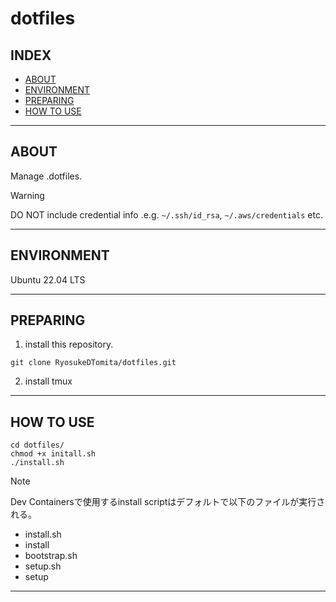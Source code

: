 # dotfiles

## INDEX

- [ABOUT](#about)
- [ENVIRONMENT](#environment)
- [PREPARING](#preparing)
- [HOW TO USE](#how-to-use)

---

## ABOUT

Manage .dotfiles.

> [!WARNING]
> DO NOT include credential info .e.g. `~/.ssh/id_rsa`, `~/.aws/credentials` etc.

---

## ENVIRONMENT

Ubuntu 22.04 LTS

---

## PREPARING

1. install this repository.

```shell
git clone RyosukeDTomita/dotfiles.git
```

2. install tmux

---

## HOW TO USE

```shell
cd dotfiles/
chmod +x initall.sh
./install.sh
```

> [!NOTE]
> Dev Containersで使用するinstall scriptはデフォルトで以下のファイルが実行される。
> - install.sh
> - install
> - bootstrap.sh
> - setup.sh
> - setup

---

